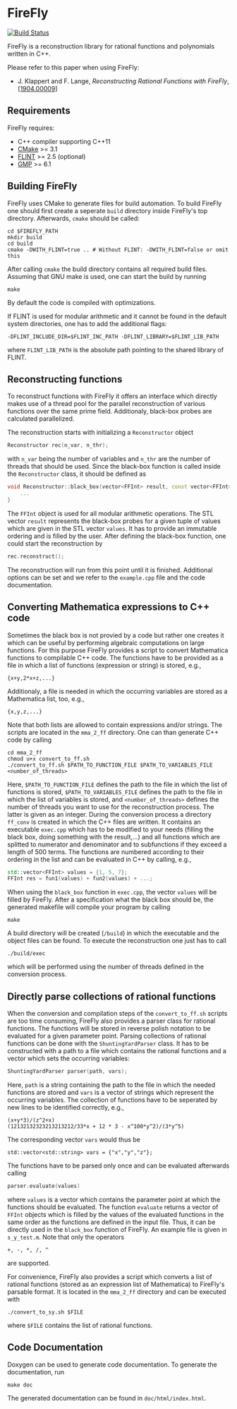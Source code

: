 # FireFly

[![Build Status](https://travis-ci.org/jklappert/FireFly.svg?branch=master)](https://travis-ci.org/jklappert/FireFly)

FireFly is a reconstruction library for rational functions and polynomials written in C++.

Please refer to this paper when using FireFly:
* J. Klappert and F. Lange, *Reconstructing Rational Functions with FireFly*, [[1904.00009](https://arxiv.org/abs/1904.00009)]

## Requirements

FireFly requires:
* C++ compiler supporting C++11
* [CMake](https://cmake.org/) >= 3.1
* [FLINT](http://www.flintlib.org/) >= 2.5 (optional)
* [GMP](https://gmplib.org/) >= 6.1

## Building FireFly
FireFly uses CMake to generate files for build automation. To build FireFly one should first create a seperate `build` directory inside FireFly's top directory. Afterwards, `cmake` should be called:
```
cd $FIREFLY_PATH
mkdir build
cd build
cmake -DWITH_FLINT=true .. # Without FLINT: -DWITH_FLINT=false or omit this
```

After calling `cmake` the build directory contains all required build files. Assuming that GNU make is used, one can start the build by running

```
make
```

By default the code is compiled with optimizations.

If FLINT is used for modular arithmetic and it cannot be found in the default system directories, one has to add the additional flags:

```
-DFLINT_INCLUDE_DIR=$FLINT_INC_PATH -DFLINT_LIBRARY=$FLINT_LIB_PATH
```

where `FLINT_LIB_PATH` is the absolute path pointing to the shared library of FLINT.

## Reconstructing functions
To reconstruct functions with FireFly it offers an interface which directly makes use of a thread pool for the parallel reconstruction of various functions over the same prime field. Additionaly, black-box probes are calculated parallelized.

The reconstruction starts with initializing a `Reconstructor` object

```cpp
Reconstructor rec(n_var, n_thr);
```

with `n_var` being the number of variables and `n_thr` are the number of threads that should be used. Since the black-box function is called inside the `Reconstructor` class, it should be defined as

```cpp
void Reconstructor::black_box(vector<FFInt> result, const vector<FFInt>& values){
    ...
}
```

The `FFInt` object is used for all modular arithmetic operations. The STL vector `result` represents the black-box probes for a given tuple of values which are given in the STL vector `values`. It has to provide an immutable ordering and is filled by the user. After defining the black-box function, one could start the reconstruction by 

```cpp
rec.reconstruct();
```

The reconstruction will run from this point until it is finished. Additional options can be set and we refer to the `example.cpp` file and the code documentation.

## Converting Mathematica expressions to C++ code
Sometimes the black box is not provied by a code but rather one creates it which can be useful by performing algebraic computations on large functions. For this purpose FireFly provides a script to convert Mathematica functions to compilable C++ code. The functions have to be provided as a file in which a list of functions (expression or string) is stored, e.g.,
```
{x+y,2*x+z,...}
```
Additionaly, a file is needed in which the occurring variables are stored as a Mathematica list, too, e.g.,
```
{x,y,z,...}
```
Note that both lists are allowed to contain expressions and/or strings. The scripts are located in the `mma_2_ff` directory. One can than generate C++ code by calling
```
cd mma_2_ff
chmod u+x convert_to_ff.sh
./convert_to_ff.sh $PATH_TO_FUNCTION_FILE $PATH_TO_VARIABLES_FILE <number_of_threads>
```
Here, `$PATH_TO_FUNCTION_FILE` defines the path to the file in which the list of functions is stored, `$PATH_TO_VARIABLES_FILE` defines the path to the file in which the list of variables is stored, and `<number_of_threads>` defines the number of threads you want to use for the reconstruction process. The latter is given as an integer. During the conversion process a directory `ff_conv` is created in which the C++ files are written. It contains an executable `exec.cpp` which has to be modified to your needs (filling the black box, doing something with the result,...) and all functions which are splitted to numerator and denominator and to subfunctions if they exceed a length of 500 terms. The functions are numbered according to their ordering in the list and can be evaluated in C++ by calling, e.g.,
```cpp
std::vector<FFInt> values = {1, 5, 7};
FFInt res = fun1(values) + fun2(values) + ...;
```
When using the `black_box` function in `exec.cpp`, the vector `values` will be filled by FireFly.
After a specification what the black box should be, the generated makefile will compile your program by calling
```
make
```
A build directory will be created (`/build`) in which the executable and the object files can be found. To execute the reconstruction one just has to call
```
./build/exec
```
which will be performed using the number of threads defined in the conversion process.

## Directly parse collections of rational functions
When the conversion and compilation steps of the `convert_to_ff.sh` scripts are too time consuming, FireFly also provides a parser class for rational functions. The functions will be stored in reverse polish notation to be evaluated for a given parameter point. Parsing collections of rational functions can be done with the `ShuntingYardParser` class. It has to be constructed with a path to a file which contains the rational functions and a vector which sets the occurring variables:
```cpp
ShuntingYardParser parser(path, vars);
```
Here, `path` is a string containing the path to the file in which the needed functions are stored and `vars` is a vector of strings which represent the occurring variables. The collection of functions have to be seperated by new lines to be identified correctly, e.g.,
```
(x+y*3)/(z^2+x)
(12132132323213213212/33*x + 12 * 3 - x^100*y^2)/(3*y^5)
```
The corresponding vector `vars` would thus be
```
std::vector<std::string> vars = {"x","y","z"};
```
The functions have to be parsed only once and can be evaluated afterwards calling
```cpp
parser.evaluate(values)
```
where `values` is a vector which contains the parameter point at which the functions should be evaluated. The function `evaluate` returns a vector of `FFInt` objects which is filled by the values of the evaluated functions in the same order as the functions are defined in the input file. Thus, it can be directly used in the `black_box` function of FireFly. An example file is given in `s_y_test.m`. Note that only the operators
```
+, -, *, /, ^
```
are supported.

For convenience, FireFly also provides a script which converts a list of rational functions (stored as an expression list of Mathematica) to FireFly's parsable format. It is located in the `mma_2_ff` directory and can be executed with
```
./convert_to_sy.sh $FILE
```
where `$FILE` contains the list of rational functions.

## Code Documentation
Doxygen can be used to generate code documentation. To generate the documentation, run
```
make doc
```

The generated documentation can be found in `doc/html/index.html`.
